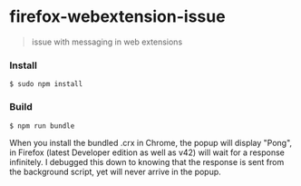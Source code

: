 # firefox-webextension-issue
> issue with messaging in web extensions

### Install

```
$ sudo npm install
```
 
 ### Build
 
 ```
 $ npm run bundle
 ```

 When you install the bundled .crx in Chrome, the popup will display "Pong", in Firefox (latest Developer edition as well as v42) will wait for a response infinitely. I debugged this down to knowing that the response is sent from the background script, yet will never arrive in the popup.

